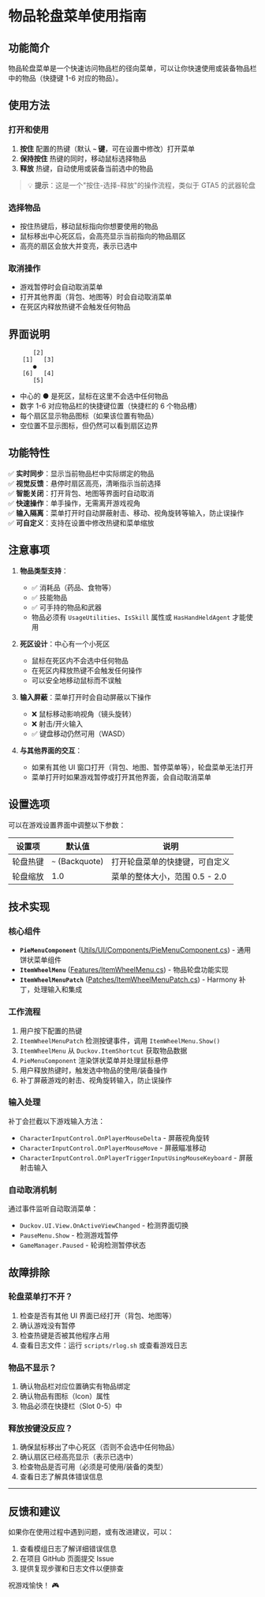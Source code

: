 # 物品轮盘菜单使用指南

## 功能简介

物品轮盘菜单是一个快速访问物品栏的径向菜单，可以让你快速使用或装备物品栏中的物品（快捷键 1-6 对应的物品）。

## 使用方法

### 打开和使用
1. **按住** 配置的热键（默认 **`~` 键**，可在设置中修改）打开菜单
2. **保持按住** 热键的同时，移动鼠标选择物品
3. **释放** 热键，自动使用或装备当前选中的物品

> 💡 **提示**：这是一个"按住-选择-释放"的操作流程，类似于 GTA5 的武器轮盘

### 选择物品
- 按住热键后，移动鼠标指向你想要使用的物品
- 鼠标移出中心死区后，会高亮显示当前指向的物品扇区
- 高亮的扇区会放大并变亮，表示已选中

### 取消操作
- 游戏暂停时会自动取消菜单
- 打开其他界面（背包、地图等）时会自动取消菜单
- 在死区内释放热键不会触发任何物品

## 界面说明

```
       [2]
    [1]   [3]
       ●
    [6]   [4]
       [5]
```

- 中心的 **●** 是死区，鼠标在这里不会选中任何物品
- 数字 1-6 对应物品栏的快捷键位置（快捷栏的 6 个物品槽）
- 每个扇区显示物品图标（如果该位置有物品）
- 空位置不显示图标，但仍然可以看到扇区边界

## 功能特性

✅ **实时同步**：显示当前物品栏中实际绑定的物品  
✅ **视觉反馈**：悬停时扇区高亮，清晰指示当前选择  
✅ **智能关闭**：打开背包、地图等界面时自动取消  
✅ **快速操作**：单手操作，无需离开游戏视角  
✅ **输入隔离**：菜单打开时自动屏蔽射击、移动、视角旋转等输入，防止误操作  
✅ **可自定义**：支持在设置中修改热键和菜单缩放

## 注意事项

1. **物品类型支持**：
   - ✅ 消耗品（药品、食物等）
   - ✅ 技能物品
   - ✅ 可手持的物品和武器
   - 物品必须有 `UsageUtilities`、`IsSkill` 属性或 `HasHandHeldAgent` 才能使用

2. **死区设计**：中心有一个小死区
   - 鼠标在死区内不会选中任何物品
   - 在死区内释放热键不会触发任何操作
   - 可以安全地移动鼠标而不误触

3. **输入屏蔽**：菜单打开时会自动屏蔽以下操作
   - ❌ 鼠标移动影响视角（镜头旋转）
   - ❌ 射击/开火输入
   - ✅ 键盘移动仍然可用（WASD）

4. **与其他界面的交互**：
   - 如果有其他 UI 窗口打开（背包、地图、暂停菜单等），轮盘菜单无法打开
   - 菜单打开时如果游戏暂停或打开其他界面，会自动取消菜单

## 设置选项

可以在游戏设置界面中调整以下参数：

| 设置项 | 默认值 | 说明 |
|--------|--------|------|
| 轮盘热键 | `~` (Backquote) | 打开轮盘菜单的快捷键，可自定义 |
| 轮盘缩放 | 1.0 | 菜单的整体大小，范围 0.5 - 2.0 |

## 技术实现

### 核心组件
- **`PieMenuComponent`** ([Utils/UI/Components/PieMenuComponent.cs](mdc:Utils/UI/Components/PieMenuComponent.cs)) - 通用饼状菜单组件
- **`ItemWheelMenu`** ([Features/ItemWheelMenu.cs](mdc:Features/ItemWheelMenu.cs)) - 物品轮盘功能实现
- **`ItemWheelMenuPatch`** ([Patches/ItemWheelMenuPatch.cs](mdc:Patches/ItemWheelMenuPatch.cs)) - Harmony 补丁，处理输入和集成

### 工作流程
1. 用户按下配置的热键
2. `ItemWheelMenuPatch` 检测按键事件，调用 `ItemWheelMenu.Show()`
3. `ItemWheelMenu` 从 `Duckov.ItemShortcut` 获取物品数据
4. `PieMenuComponent` 渲染饼状菜单并处理鼠标悬停
5. 用户释放热键时，触发选中物品的使用/装备操作
6. 补丁屏蔽游戏的射击、视角旋转输入，防止误操作

### 输入处理
补丁会拦截以下游戏输入方法：
- `CharacterInputControl.OnPlayerMouseDelta` - 屏蔽视角旋转
- `CharacterInputControl.OnPlayerMouseMove` - 屏蔽瞄准移动
- `CharacterInputControl.OnPlayerTriggerInputUsingMouseKeyboard` - 屏蔽射击输入

### 自动取消机制
通过事件监听自动取消菜单：
- `Duckov.UI.View.OnActiveViewChanged` - 检测界面切换
- `PauseMenu.Show` - 检测游戏暂停
- `GameManager.Paused` - 轮询检测暂停状态

## 故障排除

### 轮盘菜单打不开？
1. 检查是否有其他 UI 界面已经打开（背包、地图等）
2. 确认游戏没有暂停
3. 检查热键是否被其他程序占用
4. 查看日志文件：运行 `scripts/rlog.sh` 或查看游戏日志

### 物品不显示？
1. 确认物品栏对应位置确实有物品绑定
2. 确认物品有图标（Icon）属性
3. 物品必须在快捷栏（Slot 0-5）中

### 释放按键没反应？
1. 确保鼠标移出了中心死区（否则不会选中任何物品）
2. 确认扇区已经高亮显示（表示已选中）
3. 检查物品是否可用（必须是可使用/装备的类型）
4. 查看日志了解具体错误信息

---

## 反馈和建议

如果你在使用过程中遇到问题，或有改进建议，可以：
1. 查看模组日志了解详细错误信息
2. 在项目 GitHub 页面提交 Issue
3. 提供复现步骤和日志文件以便排查

祝游戏愉快！ 🎮

